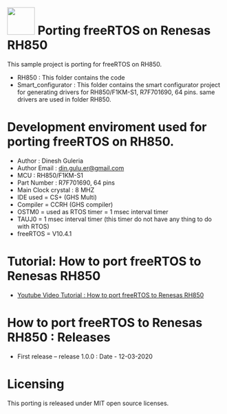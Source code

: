 # <img src="https://encrypted-tbn0.gstatic.com/images?q=tbn:ANd9GcR7o6p4tZT_ORfBAOCJ0DD7CPSyOo3ZToXUVQ&usqp=CAU" width="64" height="64"> Porting freeRTOS on Renesas RH850

This sample project is porting for freeRTOS on RH850.

* RH850 : This folder contains the code
* Smart_configurator : This folder contains the smart configurator project for generating drivers for RH850/F1KM-S1, R7F701690, 64 pins. same drivers are used in folder RH850.

# Development enviroment used for porting freeRTOS on RH850.
* Author  : Dinesh Guleria
* Author Email : din.gulu.er@gmail.com
* MCU : RH850/F1KM-S1
* Part Number : R7F701690, 64 pins
* Main Clock crystal : 8 MHZ
* IDE used = CS+ (GHS Multi)
* Compiler = CCRH (GHS compiler)
* OSTM0 = used as RTOS timer = 1 msec interval timer
* TAUJ0 = 1 msec interval timer (this timer do not have any thing to do with RTOS)
* freeRTOS = V10.4.1

# Tutorial:  How to port freeRTOS to Renesas RH850
- [Youtube Video Tutorial : How to port freeRTOS to Renesas RH850](https://www.youtube.com/watch?v=Wvf05a59v3M)

# How to port freeRTOS to Renesas RH850 : Releases
* First release – release 1.0.0  : Date - 12-03-2020

# Licensing
This porting is released under MIT open source licenses.

